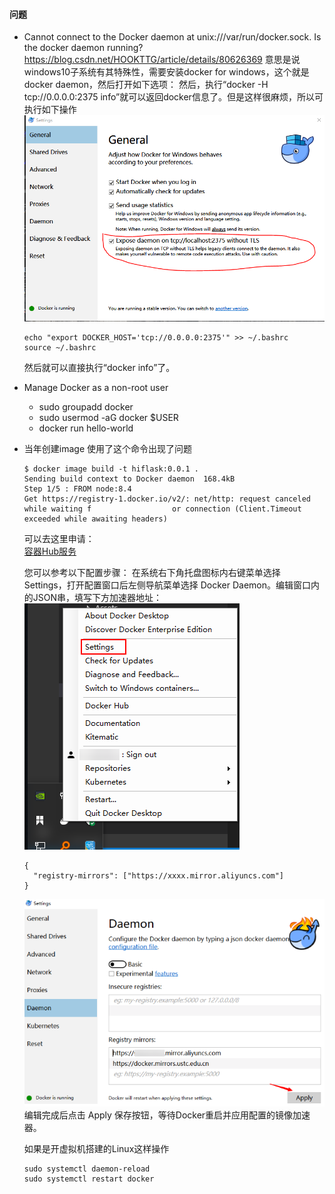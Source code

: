 

#### 问题
- Cannot connect to the Docker daemon at unix:///var/run/docker.sock. Is the docker daemon running? <https://blog.csdn.net/HOOKTTG/article/details/80626369>
意思是说windows10子系统有其特殊性，需要安装docker for windows，这个就是docker daemon，然后打开如下选项：
然后，执行“docker -H tcp://0.0.0.0:2375 info”就可以返回docker信息了。但是这样很麻烦，所以可执行如下操作
![docker](Assets/20180608175713938.jpg)

  ```
  echo "export DOCKER_HOST='tcp://0.0.0.0:2375'" >> ~/.bashrc
  source ~/.bashrc
  ```
  然后就可以直接执行“docker info”了。

- Manage Docker as a non-root user
    * sudo groupadd docker
    * sudo usermod -aG docker $USER
    * docker run hello-world

- 当年创建image 使用了这个命令出现了问题
  ```
  $ docker image build -t hiflask:0.0.1 .
  Sending build context to Docker daemon  168.4kB
  Step 1/5 : FROM node:8.4
  Get https://registry-1.docker.io/v2/: net/http: request canceled while waiting f                  or connection (Client.Timeout exceeded while awaiting headers)
  ```

  可以去这里申请：  
  [容器Hub服务](https://cr.console.aliyun.com/cn-hangzhou/instances/mirrors)


  您可以参考以下配置步骤：
  在系统右下角托盘图标内右键菜单选择 Settings，打开配置窗口后左侧导航菜单选择 Docker Daemon。编辑窗口内的JSON串，填写下方加速器地址：  
  ![](Assets/Snipaste_2019-05-20_12-00-23.png)

  ```
  {
    "registry-mirrors": ["https://xxxx.mirror.aliyuncs.com"]
  }
  ```

  ![](Assets/Snipaste_2019-05-20_12-05-40.png)  
  编辑完成后点击 Apply 保存按钮，等待Docker重启并应用配置的镜像加速器。

  如果是开虚拟机搭建的Linux这样操作
  ```
  sudo systemctl daemon-reload
  sudo systemctl restart docker
  ```